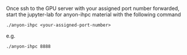 Once ssh to the GPU server with your assigned port number forwarded, start the jupyter-lab for anyon-ihpc material with the following command
```
./anyon-ihpc <your-assigned-port-number>
```
e.g.
```
./anyon-ihpc 8888
```
